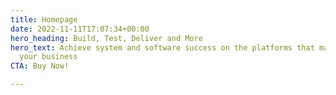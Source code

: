 ```yaml
---
title: Homepage
date: 2022-11-11T17:07:34+00:00
hero_heading: Build, Test, Deliver and More
hero_text: Achieve system and software success on the platforms that matter most to
  your business
CTA: Buy Now!

---
```

